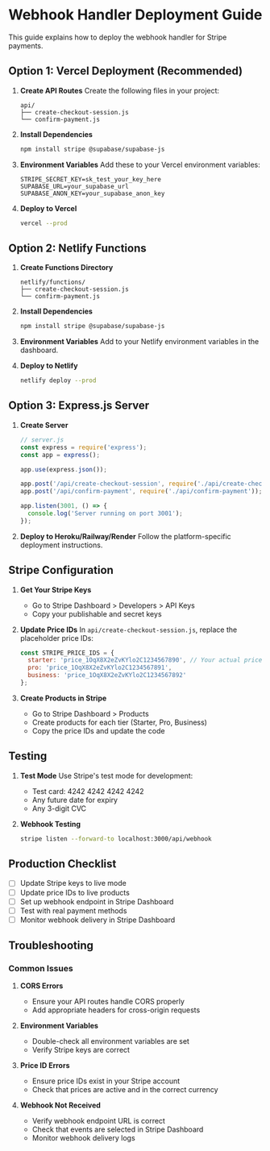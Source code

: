 # Webhook Handler Deployment Guide

This guide explains how to deploy the webhook handler for Stripe payments.

## Option 1: Vercel Deployment (Recommended)

1. **Create API Routes**
   Create the following files in your project:

   ```
   api/
   ├── create-checkout-session.js
   └── confirm-payment.js
   ```

2. **Install Dependencies**
   ```bash
   npm install stripe @supabase/supabase-js
   ```

3. **Environment Variables**
   Add these to your Vercel environment variables:
   ```
   STRIPE_SECRET_KEY=sk_test_your_key_here
   SUPABASE_URL=your_supabase_url
   SUPABASE_ANON_KEY=your_supabase_anon_key
   ```

4. **Deploy to Vercel**
   ```bash
   vercel --prod
   ```

## Option 2: Netlify Functions

1. **Create Functions Directory**
   ```
   netlify/functions/
   ├── create-checkout-session.js
   └── confirm-payment.js
   ```

2. **Install Dependencies**
   ```bash
   npm install stripe @supabase/supabase-js
   ```

3. **Environment Variables**
   Add to your Netlify environment variables in the dashboard.

4. **Deploy to Netlify**
   ```bash
   netlify deploy --prod
   ```

## Option 3: Express.js Server

1. **Create Server**
   ```javascript
   // server.js
   const express = require('express');
   const app = express();
   
   app.use(express.json());
   
   app.post('/api/create-checkout-session', require('./api/create-checkout-session'));
   app.post('/api/confirm-payment', require('./api/confirm-payment'));
   
   app.listen(3001, () => {
     console.log('Server running on port 3001');
   });
   ```

2. **Deploy to Heroku/Railway/Render**
   Follow the platform-specific deployment instructions.

## Stripe Configuration

1. **Get Your Stripe Keys**
   - Go to Stripe Dashboard > Developers > API Keys
   - Copy your publishable and secret keys

2. **Update Price IDs**
   In `api/create-checkout-session.js`, replace the placeholder price IDs:
   ```javascript
   const STRIPE_PRICE_IDS = {
     starter: 'price_1OqX8X2eZvKYlo2C1234567890', // Your actual price ID
     pro: 'price_1OqX8X2eZvKYlo2C1234567891',
     business: 'price_1OqX8X2eZvKYlo2C1234567892'
   };
   ```

3. **Create Products in Stripe**
   - Go to Stripe Dashboard > Products
   - Create products for each tier (Starter, Pro, Business)
   - Copy the price IDs and update the code

## Testing

1. **Test Mode**
   Use Stripe's test mode for development:
   - Test card: 4242 4242 4242 4242
   - Any future date for expiry
   - Any 3-digit CVC

2. **Webhook Testing**
   ```bash
   stripe listen --forward-to localhost:3000/api/webhook
   ```

## Production Checklist

- [ ] Update Stripe keys to live mode
- [ ] Update price IDs to live products
- [ ] Set up webhook endpoint in Stripe Dashboard
- [ ] Test with real payment methods
- [ ] Monitor webhook delivery in Stripe Dashboard

## Troubleshooting

### Common Issues

1. **CORS Errors**
   - Ensure your API routes handle CORS properly
   - Add appropriate headers for cross-origin requests

2. **Environment Variables**
   - Double-check all environment variables are set
   - Verify Stripe keys are correct

3. **Price ID Errors**
   - Ensure price IDs exist in your Stripe account
   - Check that prices are active and in the correct currency

4. **Webhook Not Received**
   - Verify webhook endpoint URL is correct
   - Check that events are selected in Stripe Dashboard
   - Monitor webhook delivery logs 